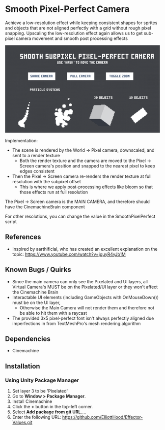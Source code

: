 # Smooth Pixel-Perfect Camera

Achieve a low-resolution effect while keeping consistent shapes for sprites and objects that are not aligned perfectly with a grid without rough pixel snapping.
Upscaling the low-resolution effect again allows us to get sub-pixel camera movement and smooth post processing effects

[![Video Title](./GithubResources/Thumbnail.png)](https://www.youtube.com/watch?v=fMiD_gkmqSw)

Implementation:
- The scene is rendered by the World -> Pixel camera, downscaled, and sent to a render texture
    - Both the render texture and the camera are moved to the Pixel -> Screen camera's position and snapped to the nearest pixel to keep edges consistent
- Then the Pixel -> Screen camera re-renders the render texture at full resolution with the subpixel offset
    - This is where we apply post-processing effects like bloom so that those effects run at full resolution

 The Pixel -> Screen camera is the MAIN CAMERA, and therefore should have the CinemachineBrain component
 
 For other resolutions, you can change the value in the SmoothPixelPerfect script

## References

- Inspired by aarthificial, who has created an excellent explanation on the topic: https://www.youtube.com/watch?v=jguyR4yJb1M

## Known Bugs / Quirks 

- Since the main camera can only see the Pixelated and UI layers, all Virtual Camera's MUST be on the Pixelated/UI layer or they won't affect the Cinemachine Brain
- Interactable UI elements (including GameObjects with OnMouseDown()) must be on the UI layer, 
    - Otherwise the Main Camera will not render them and therefore not be able to hit them with a raycast
- The provided 3x5 pixel-perfect font isn't always perfectly aligned due imperfections in from TextMeshPro's mesh rendering algorithm

## Dependencies

- Cinemachine

## Installation

### Using Unity Package Manager

1. Set layer 3 to be 'Pixelated'
1. Go to **Window > Package Manager**.
2. Install Cinemachine
3. Click the **+** button in the top-left corner.
4. Select **Add package from git URL...**.
5. Enter the following URL: https://github.com/ElliottHood/Effector-Values.git

